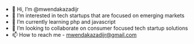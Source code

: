 - 👋 Hi, I’m @mwendakazadijr
- 👀 I’m interested in tech startups that are focused on emerging markets
- 🌱 I’m currently learning php and javascript
- 💞️ I’m looking to collaborate on consumer focused tech startup solutions
- 📫 How to reach me - mwendakazadijr@gmail.com

<!---
mwendakazadijr/mwendakazadijr is a ✨ special ✨ repository because its `README.md` (this file) appears on your GitHub profile.
You can click the Preview link to take a look at your changes.
--->
